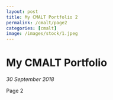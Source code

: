 ```yaml
---
layout: post
title: My CMALT Portfolio 2
permalink: /cmalt/page2
categories: [cmalt]
image: /images/stock/1.jpeg
---
```

# My CMALT Portfolio
*30 September 2018*

Page 2